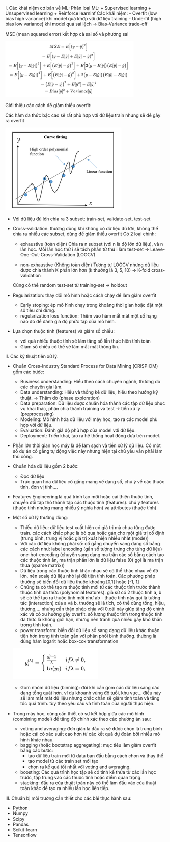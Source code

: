 I. Các khái niệm cơ bản về ML:
Phân loại ML:
    + Supervised learning
    + Unsupervised learning
    + Reinforce learninf
Các khái niệm:
    - Overfit (low bias high variance) khi model quá khớp với dữ liệu training
    - Underfit (high bias low variance) khi model quá sai lệch
    -> Bias-Variance trade-off

MSE (mean squared error) kết hợp cả sai số và phương sai

![alt mse](./images/mse.png)

Giới thiệu các cách để giảm thiểu overfit:

Các hàm đa thức bậc cao sẽ rất phù hợp với dữ liệu train nhưng sẽ dễ gây ra overfit
    
![alt high order polynomial function](./images/high-order-function.png)

+ Với dữ liệu đủ lớn chia ra 3 subset: train-set, validate-set, test-set

+ Cross-validation: thường dùng khi không có dữ liệu đủ lớn, không thể chia ra nhiều các subset, dùng để giảm thiểu overfit
    Có 2 loại chính:   
    - exhaustive (toàn diện)
    Chia ra n subset (với n là độ lớn dữ liệu), và n lần học. Mỗi lần học thứ i sẽ tách phần tử thứ i làm test-set
    -> Leave-One-Out-Cross-Validation (LOOCV)

    - non-exhaustive (Không toàn diện)
    Tương tự LOOCV nhưng dữ liệu được chia thành K phần lớn hơn (k thường là 3, 5, 10)
    -> K-fold cross-validation

    Cũng có thể random test-set từ training-set
    -> holdout

+ Regularization: thay đổi mô hình hoặc cách chạy để làm giảm overfit

    - Early stoping: ép mô hình chạy trong khoảng thời gian hoặc đặt một số tiêu chí dừng.
    - regularization loss function: Thêm vào hàm mất mát một số hạng nào đó để đánh giá độ phức tạp của mô hình.

+ Lựa chọn thuộc tính (features) và giảm số chiều:

    - với quá nhiều thuộc tính sẽ làm tăng số lần thực hiện tính toán
    - Giảm số chiều có thể sẽ làm mất mát thông tin.

II. Các kỹ thuật tiền xử lý:
+ Chuẩn Cross-Industry Standard Process for Data Mining (CRISP-DM) gồm các bước:
    - Business understanding: Hiểu theo cách chuyên ngành, thường do các chuyên gia làm.
    - Data understanding: Hiểu và thống kê dữ liệu, hiểu theo hướng kỹ thuật. -> Thăm dò (phase exploration)
    - Data preparation: Dữ liệu được chuẩn hóa thành các tập dữ liệu phục vụ khai thác, phân chia thành training và test -> tiền xử lý (preprocessing)
    - Modeling: Mô hình hóa dữ liệu với máy học, tạo ra các model phù hợp với dữ liệu.
    - Evaluation: Đánh giá độ phù hợp của model với dữ liệu.
    - Deployment: Triển khai, tạo ra hệ thống hoạt động dựa trên model.

+ Phần lớn thời gian học máy là để làm sạch và tiền xử lý dữ liệu. Có một số dự án cố gắng tự động việc này nhưng hiện tại chủ yếu vẫn phải làm thủ công.
+ Chuẩn hóa dữ liệu gồm 2 bước:
    - Đọc dữ liệu
    - Trực quan hóa dữ liệu cố gắng mang về dạng số, chú ý về các thuộc tính, đơn vị tính,...
+ Features Engineering là quá trình tạo mới hoặc cải thiện thuộc tính, chuyển đổi tập thô thành tập các thuộc tính (features). chú ý features (thuộc tính nhưng mang nhiều ý nghĩa hơn) và attributes (thuộc tính)

+ Một số xử lý thường dùng:
    - Thiếu dữ liệu: dữ liệu test xuất hiện có giá trị mà chưa từng được train. các cách khắc phục là bỏ qua hoặc gán cho một giá trị cố định (trung bình, trung vị hoặc giá trị xuất hiện nhiều nhất (mode))
    - Với các dữ liệu không phải số: cố gắng chuyển sang dạng số bằng các cách như: label encoding (gắn số tượng trưng cho từng dữ liệu) one-hot-encoding (chuyển sang dạng ma trận các số bằng cách tạo các thuộc tính ẩn, ma trận phần lớn là dữ liệu false (0) gọi là ma trận thưa (sparse matrix))
    - Dữ liệu trong các thuộc tính khác nhau sẽ có thể khác nhau về độ lớn. nên scale dữ liệu nhỏ lại để tiện tính toán. Các phương pháp thường sẽ biến đổi dữ liệu thuộc khoảng [0,1] hoặc [-1, 1]
    - Chúng ta có thể tạo ra thuộc tính mới từ các thuộc tính trước thành thuộc tính đa thức (polynomial features). giả sử có 2 thuộc tính a, b sẽ có thể tạo ra thuộc tính mới như ab - thuộc tính này gọi là tương tác (interaction) của a và b. thường sẽ là tích, có thể dùng tổng, hiệu, thương,... nhưng cẩn thận phép chia với 0.cái này giúp tăng độ chính xác và có xu hướng gây overfit. số lượng thuộc tính trong thuộc tính đa thức là không giới hạn, nhưng nên tránh quá nhiều gây khó khăn trong tính toán.
    - power transform: biến đổi dữ liệu số sang dạng dữ liệu khác thuận tiện hơn trong tính toán gần với phân phối bình thường. thường là dùng hàm logarit hoặc box-cox transformation

    ![alt box-cox transformation](./images/box-cox-transformation.png)

    - Gom nhóm dữ liệu (binning): đôi khi cần gom các dữ liệu sang các dạng tổng quát hơn. ví dụ khoanh vùng độ tuổi, khu vực... điều này sẽ làm mất mát dữ liệu nhưng chắc chắn sẽ giảm tính toán và tăng tốc quá trình. tùy theo yêu cầu và tính toán của người thực hiện.

+ Trong máy học, cũng cần thiết có sự kết hợp giữa các mô hình (combining model) để tăng độ chính xác theo các phương án sau:
    - voting and averaging: đơn giản là đầu ra sẽ được chọn là trung bình hoặc cái có xác suất cao hơn từ các kết quả dự đoán bởi nhiều mô hình khác nhau.
    - bagging (hoặc bootstrap aggregating): mục tiêu làm giảm overfit bằng các bước:
        - tạo dữ liệu train mới từ data ban đầu bằng cách chọn và thay thế
        - tạo model từ các train set mới tạo
        - chọn ra kế quả tốt nhất với voting and averaging.
    - boosting: Các quá trình học tập sẽ có tính kế thừa từ các lần học trước, tập trung vào các thuộc tính hoặc điểm quan trọng.
    - stacking: đầu ra của thuật toán này có thể làm đầu vào của thuật toán khác để tạo ra nhiều lần học liên tiếp.

III. Chuẩn bị môi trường cần thiết cho các bài thực hành sau:
- Python
- Numpy
- Scipy
- Pandas
- Scikit-learn
- Tensorflow
